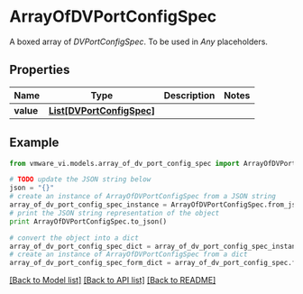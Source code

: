# ArrayOfDVPortConfigSpec

A boxed array of *DVPortConfigSpec*. To be used in *Any* placeholders. 

## Properties
Name | Type | Description | Notes
------------ | ------------- | ------------- | -------------
**value** | [**List[DVPortConfigSpec]**](DVPortConfigSpec.md) |  | 

## Example

```python
from vmware_vi.models.array_of_dv_port_config_spec import ArrayOfDVPortConfigSpec

# TODO update the JSON string below
json = "{}"
# create an instance of ArrayOfDVPortConfigSpec from a JSON string
array_of_dv_port_config_spec_instance = ArrayOfDVPortConfigSpec.from_json(json)
# print the JSON string representation of the object
print ArrayOfDVPortConfigSpec.to_json()

# convert the object into a dict
array_of_dv_port_config_spec_dict = array_of_dv_port_config_spec_instance.to_dict()
# create an instance of ArrayOfDVPortConfigSpec from a dict
array_of_dv_port_config_spec_form_dict = array_of_dv_port_config_spec.from_dict(array_of_dv_port_config_spec_dict)
```
[[Back to Model list]](../README.md#documentation-for-models) [[Back to API list]](../README.md#documentation-for-api-endpoints) [[Back to README]](../README.md)


